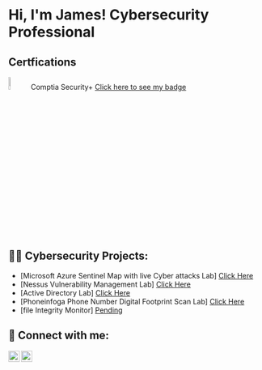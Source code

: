 <h1>Hi, I'm James! Cybersecurity Professional

  

</p> <h2> Certfications</h2> 
<img src="https://i.imgur.com/8n5utu0.png" height="8%" width="8%" alt="Disk Sanitization Steps"/> Comptia Security+ <a href="https://www.credly.com/badges/4e382d8e-2f02-4c76-a322-3dd1251e8e4d/public_url">Click here to see my badge</a>


<h2>👨‍💻 Cybersecurity Projects:</h2>

- [Microsoft Azure Sentinel Map with live Cyber attacks Lab] <a href="https://github.com/James-chiu-1/Azure-sentinal-Honeypot-">Click Here</a>
- [Nessus Vulnerability Management Lab] <a href="https://github.com/James-chiu-1/Vulnerability-Management-Through-Nessus">Click Here</a>
- [Active Directory Lab] <a href="https://github.com/James-chiu-1/Active-Directory-Lab">Click Here</a>
- [Phoneinfoga Phone Number Digital Footprint Scan Lab] <a href="https://github.com/James-chiu-1/Phoneinfoga-Phone-Number-Digital-Footprint-Scan-Lab">Click Here</a>
- [file Integrity Monitor] <a href="https://github.com/James-chiu-1/File-Integrity-Monitor">Pending</a>
  
  
<h2> 🤳 Connect with me:</h2>

[<img align="left" alt="JoshMadakor | YouTube" width="22px" src="https://cdn.jsdelivr.net/npm/simple-icons@v3/icons/youtube.svg" />][youtube]
[<img align="left" alt="JoshMadakor | LinkedIn" width="22px" src="https://cdn.jsdelivr.net/npm/simple-icons@v3/icons/linkedin.svg" />][linkedin]

[linkedin]: https://www.linkedin.com/in/jameschiuaz/
[youtube]: https://www.youtube.com/@jameschiucyber/

<!--
**joshmadakor1/joshmadakor1** is a ✨ _special_ ✨ repository because its `README.md` (this file) appears on your GitHub profile.

Here are some ideas to get you started:

- 🔭 I’m currently working on ...
- 🌱 I’m currently learning ...
- 👯 I’m looking to collaborate on ...
- 🤔 I’m looking for help with ...
- 💬 Ask me about ...
- 📫 How to reach me: ...
- 😄 Pronouns: ...
- ⚡ Fun fact: ...
-->
